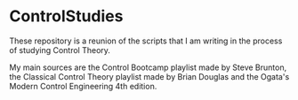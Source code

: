 # ControlStudies
These repository is a reunion of the scripts that I am writing in the process of studying Control Theory. 

My main sources are the Control Bootcamp playlist made by Steve Brunton, the Classical Control Theory playlist made by Brian Douglas and the Ogata's Modern Control Engineering 4th edition.
